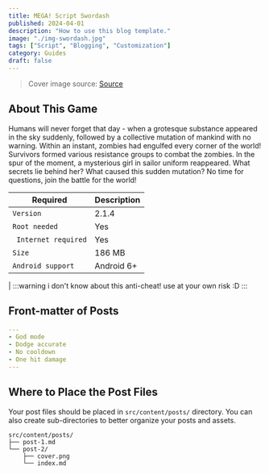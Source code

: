 ```yaml
---
title: MEGA! Script Swordash
published: 2024-04-01
description: "How to use this blog template."
image: "./img-swordash.jpg"
tags: ["Script", "Blogging", "Customization"]
category: Guides
draft: false
---
```


> Cover image source: [Source](https://play.google.com/store/apps/details?id=com.fattoy.swordash.android&hl=en_US)

## About This Game
Humans will never forget that day - when a grotesque substance appeared in the sky suddenly, followed by a collective mutation of mankind with no warning. Within an instant, zombies had engulfed every corner of the world! Survivors formed various resistance groups to combat the zombies. In the spur of the moment, a mysterious girl in sailor uniform reappeared. What secrets lie behind her? What caused this sudden mutation? No time for questions, join the battle for the world!

| Required     | Description                                                                                                                                                                                                 |
|---------------|-------------------------------------------------------------------------------------------------------------------------------------------------------------------------------------------------------------|
| `Version`       | 2.1.4                                                                                                                                                                                      |
| `Root needed`   | Yes                                                                                                                                                                           |
| ` Internet required` | Yes                                                                                                                                                   |
| `Size`       | 186 MB |
| `Android support`        | Android 6+                                                                                                                                                                                       |
|
:::warning
i don't know about this anti-cheat! use at your own risk  :D
:::

## Front-matter of Posts

```yaml
---
- God mode
- Dodge accurate
- No cooldown
- One hit damage
---
```




## Where to Place the Post Files



Your post files should be placed in `src/content/posts/` directory. You can also create sub-directories to better organize your posts and assets.

```
src/content/posts/
├── post-1.md
└── post-2/
    ├── cover.png
    └── index.md
```
